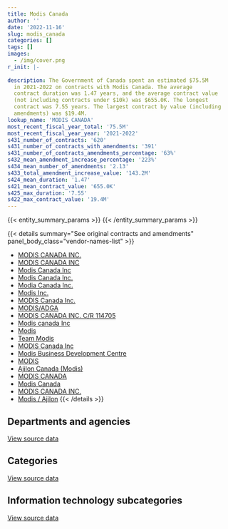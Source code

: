 ```yaml
---
title: Modis Canada
author: ''
date: '2022-11-16'
slug: modis_canada
categories: []
tags: []
images:
  - /img/cover.png
r_init: |-
  
description: The Government of Canada spent an estimated $75.5M
  in 2021-2022 on contracts with Modis Canada. The average
  contract duration was 1.47 years, and the average contract value
  (not including contracts under $10k) was $655.0K. The longest
  contract was 7.55 years. The largest contract by value (including
  amendments) was $19.4M.
lookup_name: 'MODIS CANADA'
most_recent_fiscal_year_total: '75.5M'
most_recent_fiscal_year_year: '2021-2022'
s431_number_of_contracts: '620'
s431_number_of_contracts_with_amendments: '391'
s431_number_of_contracts_amendments_percentage: '63%'
s432_mean_amendment_increase_percentage: '223%'
s434_mean_number_of_amendments: '2.13'
s433_total_amendment_increase_value: '143.2M'
s424_mean_duration: '1.47'
s421_mean_contract_value: '655.0K'
s425_max_duration: '7.55'
s422_max_contract_value: '19.4M'
---
```


<script src="/rmarkdown-libs/htmlwidgets/htmlwidgets.js"></script>
<link href="/rmarkdown-libs/datatables-css/datatables-crosstalk.css" rel="stylesheet" />
<script src="/rmarkdown-libs/datatables-binding/datatables.js"></script>
<script src="/rmarkdown-libs/jquery/jquery-3.6.0.min.js"></script>
<link href="/rmarkdown-libs/dt-core-bootstrap/css/dataTables.bootstrap.min.css" rel="stylesheet" />
<link href="/rmarkdown-libs/dt-core-bootstrap/css/dataTables.bootstrap.extra.css" rel="stylesheet" />
<script src="/rmarkdown-libs/dt-core-bootstrap/js/jquery.dataTables.min.js"></script>
<script src="/rmarkdown-libs/dt-core-bootstrap/js/dataTables.bootstrap.min.js"></script>
<link href="/rmarkdown-libs/crosstalk/css/crosstalk.min.css" rel="stylesheet" />
<script src="/rmarkdown-libs/crosstalk/js/crosstalk.min.js"></script>
<script src="/rmarkdown-libs/htmlwidgets/htmlwidgets.js"></script>
<link href="/rmarkdown-libs/datatables-css/datatables-crosstalk.css" rel="stylesheet" />
<script src="/rmarkdown-libs/datatables-binding/datatables.js"></script>
<script src="/rmarkdown-libs/jquery/jquery-3.6.0.min.js"></script>
<link href="/rmarkdown-libs/dt-core-bootstrap/css/dataTables.bootstrap.min.css" rel="stylesheet" />
<link href="/rmarkdown-libs/dt-core-bootstrap/css/dataTables.bootstrap.extra.css" rel="stylesheet" />
<script src="/rmarkdown-libs/dt-core-bootstrap/js/jquery.dataTables.min.js"></script>
<script src="/rmarkdown-libs/dt-core-bootstrap/js/dataTables.bootstrap.min.js"></script>
<link href="/rmarkdown-libs/crosstalk/css/crosstalk.min.css" rel="stylesheet" />
<script src="/rmarkdown-libs/crosstalk/js/crosstalk.min.js"></script>
<script src="/rmarkdown-libs/htmlwidgets/htmlwidgets.js"></script>
<link href="/rmarkdown-libs/datatables-css/datatables-crosstalk.css" rel="stylesheet" />
<script src="/rmarkdown-libs/datatables-binding/datatables.js"></script>
<script src="/rmarkdown-libs/jquery/jquery-3.6.0.min.js"></script>
<link href="/rmarkdown-libs/dt-core-bootstrap/css/dataTables.bootstrap.min.css" rel="stylesheet" />
<link href="/rmarkdown-libs/dt-core-bootstrap/css/dataTables.bootstrap.extra.css" rel="stylesheet" />
<script src="/rmarkdown-libs/dt-core-bootstrap/js/jquery.dataTables.min.js"></script>
<script src="/rmarkdown-libs/dt-core-bootstrap/js/dataTables.bootstrap.min.js"></script>
<link href="/rmarkdown-libs/crosstalk/css/crosstalk.min.css" rel="stylesheet" />
<script src="/rmarkdown-libs/crosstalk/js/crosstalk.min.js"></script>

{{< entity_summary_params >}}
{{< /entity_summary_params >}}

{{< details summary="See original contracts and amendments" panel_body_class="vendor-names-list" >}}
- [MODIS CANADA INC.](https://search.open.canada.ca/en/ct/?sort=contract_value_f%20desc&page=1&search_text=%22MODIS%20CANADA%20INC.%22)
- [MODIS CANADA INC](https://search.open.canada.ca/en/ct/?sort=contract_value_f%20desc&page=1&search_text=%22MODIS%20CANADA%20INC%22)
- [Modis Canada Inc](https://search.open.canada.ca/en/ct/?sort=contract_value_f%20desc&page=1&search_text=%22Modis%20Canada%20Inc%22)
- [Modis Canada Inc.](https://search.open.canada.ca/en/ct/?sort=contract_value_f%20desc&page=1&search_text=%22Modis%20Canada%20Inc.%22)
- [Modia Canada Inc.](https://search.open.canada.ca/en/ct/?sort=contract_value_f%20desc&page=1&search_text=%22Modia%20Canada%20Inc.%22)
- [Modis Inc.](https://search.open.canada.ca/en/ct/?sort=contract_value_f%20desc&page=1&search_text=%22Modis%20Inc.%22)
- [MODIS Canada Inc.](https://search.open.canada.ca/en/ct/?sort=contract_value_f%20desc&page=1&search_text=%22MODIS%20Canada%20Inc.%22)
- [MODIS/ADGA](https://search.open.canada.ca/en/ct/?sort=contract_value_f%20desc&page=1&search_text=%22MODIS%2fADGA%22)
- [MODIS CANADA INC. C/R 114705](https://search.open.canada.ca/en/ct/?sort=contract_value_f%20desc&page=1&search_text=%22MODIS%20CANADA%20INC.%20C%2fR%20114705%22)
- [Modis canada Inc](https://search.open.canada.ca/en/ct/?sort=contract_value_f%20desc&page=1&search_text=%22Modis%20canada%20Inc%22)
- [Modis](https://search.open.canada.ca/en/ct/?sort=contract_value_f%20desc&page=1&search_text=%22Modis%22)
- [Team Modis](https://search.open.canada.ca/en/ct/?sort=contract_value_f%20desc&page=1&search_text=%22Team%20Modis%22)
- [MODIS Canada Inc](https://search.open.canada.ca/en/ct/?sort=contract_value_f%20desc&page=1&search_text=%22MODIS%20Canada%20Inc%22)
- [Modis Business Development Centre](https://search.open.canada.ca/en/ct/?sort=contract_value_f%20desc&page=1&search_text=%22Modis%20Business%20Development%20Centre%22)
- [MODIS](https://search.open.canada.ca/en/ct/?sort=contract_value_f%20desc&page=1&search_text=%22MODIS%22)
- [Ajilon Canada (Modis)](https://search.open.canada.ca/en/ct/?sort=contract_value_f%20desc&page=1&search_text=%22Ajilon%20Canada%20%28Modis%29%22)
- [MODIS CANADA](https://search.open.canada.ca/en/ct/?sort=contract_value_f%20desc&page=1&search_text=%22MODIS%20CANADA%22)
- [Modis Canada](https://search.open.canada.ca/en/ct/?sort=contract_value_f%20desc&page=1&search_text=%22Modis%20Canada%22)
- [MODIS CANADA INC.](https://search.open.canada.ca/en/ct/?sort=contract_value_f%20desc&page=1&search_text=%22MODIS%20%20CANADA%20INC.%22)
- [Modis / Ajilon](https://search.open.canada.ca/en/ct/?sort=contract_value_f%20desc&page=1&search_text=%22Modis%20%2f%20%20Ajilon%22)
{{< /details >}}

## Departments and agencies

<div id="htmlwidget-1" style="width:100%;height:auto;" class="datatables html-widget"></div>
<script type="application/json" data-for="htmlwidget-1">{"x":{"style":"bootstrap","filter":"none","vertical":false,"data":[["<a href=\"/departments/aafc-aac/\">Agriculture and Agri-Food Canada<\/a>","<a href=\"/departments/aandc-aadnc/\">Crown-Indigenous Relations and Northern Affairs Canada<\/a>","<a href=\"/departments/cbsa-asfc/\">Canada Border Services Agency<\/a>","<a href=\"/departments/cer-rec/\">Canada Energy Regulator<\/a>","<a href=\"/departments/cfia-acia/\">Canadian Food Inspection Agency<\/a>","<a href=\"/departments/chrc-ccdp/\">Canadian Human Rights Commission<\/a>","<a href=\"/departments/cic/\">Immigration, Refugees and Citizenship Canada<\/a>","<a href=\"/departments/cra-arc/\">Canada Revenue Agency<\/a>","<a href=\"/departments/csc-scc/\">Correctional Service of Canada<\/a>","<a href=\"/departments/cta-otc/\">Canadian Transportation Agency<\/a>","<a href=\"/departments/dfatd-maecd/\">Global Affairs Canada<\/a>","<a href=\"/departments/dfo-mpo/\">Fisheries and Oceans Canada<\/a>","<a href=\"/departments/dnd-mdn/\">National Defence<\/a>","<a href=\"/departments/elections/\">Elections Canada<\/a>","<a href=\"/departments/ic/\">Innovation, Science and Economic Development Canada<\/a>","<a href=\"/departments/jus/\">Department of Justice Canada<\/a>","<a href=\"/departments/lac-bac/\">Library and Archives Canada<\/a>","<a href=\"/departments/nrcan-rncan/\">Natural Resources Canada<\/a>","<a href=\"/departments/pco-bcp/\">Privy Council Office<\/a>","<a href=\"/departments/ps-sp/\">Public Safety Canada<\/a>","<a href=\"/departments/psc-cfp/\">Public Service Commission of Canada<\/a>","<a href=\"/departments/pwgsc-tpsgc/\">Public Services and Procurement Canada<\/a>","<a href=\"/departments/rcmp-grc/\">Royal Canadian Mounted Police<\/a>","<a href=\"/departments/ssc-spc/\">Shared Services Canada<\/a>","<a href=\"/departments/tbs-sct/\">Treasury Board of Canada Secretariat<\/a>"],[787930.94,null,992568.47,2306324.56,null,81481.51,7124744.67,2579493.78,3643510.9,151407.35,1075423.17,712685.9,15412608.36,24671.11,2362746.96,458502.04,720738.66,72295.44,null,48292.73,502782.36,8127700.95,2751954.88,6611085.94,null],[790089.65,null,2724337.93,2416143.32,null,27234.92,8876192.5,null,3653493.13,151822.16,116170.37,725947.11,20096821.59,24205.35,1988878.51,459758.21,722076.06,359679.65,105756.7,null,1294097.6,3543626.35,4399419.47,6585424.52,null],[402107.1,null,2106986.58,1975023.45,null,null,8647760.88,null,3643510.9,null,445709.31,1324349.89,25020360.41,26138.91,2687502.41,458502.04,488151.02,293548.03,485658.5,null,726866.7,1422703.07,4330645.05,1685465.23,null],[793346.45,28886.22,15742.14,2776270.2,9522.64,null,10476967.38,null,4199633.21,null,2868173.88,468402.03,37334520.12,26138.91,4888010.79,345446.75,488151.02,219905.12,536885.5,null,102395.62,3387021.5,4730490.96,null,1782220.52]],"container":"<table class=\"table table-striped table-hover row-border order-column display\">\n  <thead>\n    <tr>\n      <th>Department<\/th>\n      <th>2018-2019<\/th>\n      <th>2019-2020<\/th>\n      <th>2020-2021<\/th>\n      <th>2021-2022<\/th>\n    <\/tr>\n  <\/thead>\n<\/table>","options":{"order":[[4,"desc"]],"pageLength":10,"autoWidth":true,"columnDefs":[{"targets":1,"render":"function(data, type, row, meta) {\n    return type !== 'display' ? data : DTWidget.formatCurrency(data, \"$\", 2, 3, \",\", \".\", true, null);\n  }"},{"targets":2,"render":"function(data, type, row, meta) {\n    return type !== 'display' ? data : DTWidget.formatCurrency(data, \"$\", 2, 3, \",\", \".\", true, null);\n  }"},{"targets":3,"render":"function(data, type, row, meta) {\n    return type !== 'display' ? data : DTWidget.formatCurrency(data, \"$\", 2, 3, \",\", \".\", true, null);\n  }"},{"targets":4,"render":"function(data, type, row, meta) {\n    return type !== 'display' ? data : DTWidget.formatCurrency(data, \"$\", 2, 3, \",\", \".\", true, null);\n  }"},{"width":"16%","targets":[1,2,3,4]},{"className":"dt-right","targets":[1,2,3,4]}],"orderClasses":false}},"evals":["options.columnDefs.0.render","options.columnDefs.1.render","options.columnDefs.2.render","options.columnDefs.3.render"],"jsHooks":[]}</script>
<p class="text-right">
<a href="https://github.com/GoC-Spending/contracts-data/tree/main/data/out/vendors/modis_canada/summary_by_fiscal_year_by_department.csv" class="source-data-link btn btn-link">View source data</a>
</p>

## Categories

<div id="htmlwidget-2" style="width:100%;height:auto;" class="datatables html-widget"></div>
<script type="application/json" data-for="htmlwidget-2">{"x":{"style":"bootstrap","filter":"none","vertical":false,"data":[["<a href=\"/categories/other/\">(Other)<\/a>","<a href=\"/categories/defence/\">Defence<\/a>","<a href=\"/categories/professional_services/\">Professional services<\/a>","<a href=\"/categories/information_technology/\">Information technology<\/a>"],[null,8520026.26,7450423.28,40578501.15],[null,11142268.64,9370017.82,38548888.63],[null,16833816.74,8329357.79,31007814.96],[0,21606916.68,17064863.17,36806351.11]],"container":"<table class=\"table table-striped table-hover row-border order-column display\">\n  <thead>\n    <tr>\n      <th>Category<\/th>\n      <th>2018-2019<\/th>\n      <th>2019-2020<\/th>\n      <th>2020-2021<\/th>\n      <th>2021-2022<\/th>\n    <\/tr>\n  <\/thead>\n<\/table>","options":{"order":[[4,"desc"]],"dom":"t","pageLength":30,"autoWidth":true,"columnDefs":[{"targets":1,"render":"function(data, type, row, meta) {\n    return type !== 'display' ? data : DTWidget.formatCurrency(data, \"$\", 2, 3, \",\", \".\", true, null);\n  }"},{"targets":2,"render":"function(data, type, row, meta) {\n    return type !== 'display' ? data : DTWidget.formatCurrency(data, \"$\", 2, 3, \",\", \".\", true, null);\n  }"},{"targets":3,"render":"function(data, type, row, meta) {\n    return type !== 'display' ? data : DTWidget.formatCurrency(data, \"$\", 2, 3, \",\", \".\", true, null);\n  }"},{"targets":4,"render":"function(data, type, row, meta) {\n    return type !== 'display' ? data : DTWidget.formatCurrency(data, \"$\", 2, 3, \",\", \".\", true, null);\n  }"},{"width":"16%","targets":[1,2,3,4]},{"className":"dt-right","targets":[1,2,3,4]}],"orderClasses":false,"lengthMenu":[10,25,30,50,100]}},"evals":["options.columnDefs.0.render","options.columnDefs.1.render","options.columnDefs.2.render","options.columnDefs.3.render"],"jsHooks":[]}</script>
<p class="text-right">
<a href="https://github.com/GoC-Spending/contracts-data/tree/main/data/out/vendors/modis_canada/summary_by_fiscal_year_by_category.csv" class="source-data-link btn btn-link">View source data</a>
</p>
<h2>Information technology subcategories</h2>
<div id="htmlwidget-3" style="width:100%;height:auto;" class="datatables html-widget"></div>
<script type="application/json" data-for="htmlwidget-3">{"x":{"style":"bootstrap","filter":"none","vertical":false,"data":[["<a href=\"/it_subcategories/it_consulting_services/\">IT consulting services<\/a>","<a href=\"/it_subcategories/it_software_licensing/\">IT software licensing<\/a>"],[37549815,3028686.16],[34131301.14,4417587.49],[26509123.95,4498691.01],[29415858.96,7390492.15]],"container":"<table class=\"table table-striped table-hover row-border order-column display\">\n  <thead>\n    <tr>\n      <th>IT subcategory<\/th>\n      <th>2018-2019<\/th>\n      <th>2019-2020<\/th>\n      <th>2020-2021<\/th>\n      <th>2021-2022<\/th>\n    <\/tr>\n  <\/thead>\n<\/table>","options":{"order":[[4,"desc"]],"dom":"t","pageLength":30,"autoWidth":true,"columnDefs":[{"targets":1,"render":"function(data, type, row, meta) {\n    return type !== 'display' ? data : DTWidget.formatCurrency(data, \"$\", 2, 3, \",\", \".\", true, null);\n  }"},{"targets":2,"render":"function(data, type, row, meta) {\n    return type !== 'display' ? data : DTWidget.formatCurrency(data, \"$\", 2, 3, \",\", \".\", true, null);\n  }"},{"targets":3,"render":"function(data, type, row, meta) {\n    return type !== 'display' ? data : DTWidget.formatCurrency(data, \"$\", 2, 3, \",\", \".\", true, null);\n  }"},{"targets":4,"render":"function(data, type, row, meta) {\n    return type !== 'display' ? data : DTWidget.formatCurrency(data, \"$\", 2, 3, \",\", \".\", true, null);\n  }"},{"width":"16%","targets":[1,2,3,4]},{"className":"dt-right","targets":[1,2,3,4]}],"orderClasses":false,"lengthMenu":[10,25,30,50,100]}},"evals":["options.columnDefs.0.render","options.columnDefs.1.render","options.columnDefs.2.render","options.columnDefs.3.render"],"jsHooks":[]}</script>
<p class="text-right">
<a href="https://github.com/GoC-Spending/contracts-data/tree/main/data/out/vendors/modis_canada/summary_by_fiscal_year_by_it_subcategory.csv" class="source-data-link btn btn-link">View source data</a>
</p>
